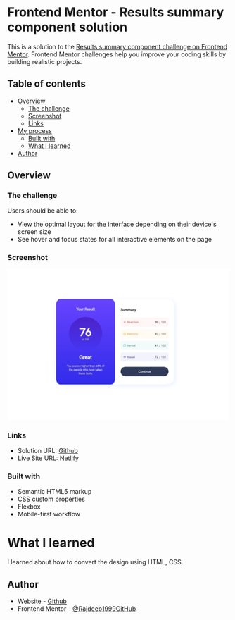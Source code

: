 # Frontend Mentor - Results summary component solution

This is a solution to the [Results summary component challenge on Frontend Mentor](https://www.frontendmentor.io/challenges/results-summary-component-CE_K6s0maV). Frontend Mentor challenges help you improve your coding skills by building realistic projects.

## Table of contents

- [Overview](#overview)
  - [The challenge](#the-challenge)
  - [Screenshot](#screenshot)
  - [Links](#links)
- [My process](#my-process)
  - [Built with](#built-with)
  - [What I learned](#what-i-learned)
- [Author](#author)

## Overview

### The challenge

Users should be able to:

- View the optimal layout for the interface depending on their device's screen size
- See hover and focus states for all interactive elements on the page

### Screenshot

![](./screenshot.jpg)

### Links

- Solution URL: [Github](https://github.com/rajdeepsri/results-summary-component)
- Live Site URL: [Netlify](https://results-summaryfem.netlify.app/)

### Built with

- Semantic HTML5 markup
- CSS custom properties
- Flexbox
- Mobile-first workflow

# What I learned

I learned about how to convert the design using HTML, CSS.

## Author

- Website - [Github](https://github.com/rajdeepsri/)
- Frontend Mentor - [@Rajdeep1999GitHub](https://www.frontendmentor.io/profile/Rajdeep1999GitHub)

